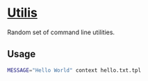 # [Utilis](http://utilis.hive.pt)

Random set of command line utilities.

## Usage

```bash
MESSAGE="Hello World" context hello.txt.tpl
```
